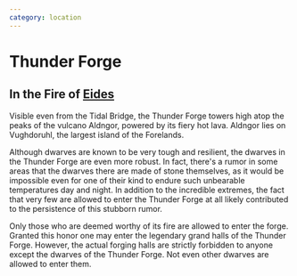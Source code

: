 ```yaml
---
category: location
---
```


# Thunder Forge

## In the Fire of [Eides](/wiki/geography/eides/Eides.md)

Visible even from the Tidal Bridge, the Thunder Forge towers high atop the peaks of the vulcano Aldngor, powered by its fiery hot lava. Aldngor lies on Vughdoruhl, the largest island of the Forelands.

Although dwarves are known to be very tough and resilient, the dwarves in the Thunder Forge are even more robust. In fact, there's a rumor in some areas that the dwarves there are made of stone themselves, as it would be impossible even for one of their kind to endure such unbearable temperatures day and night. In addition to the incredible extremes, the fact that very few are allowed to enter the Thunder Forge at all likely contributed to the persistence of this stubborn rumor.

Only those who are deemed worthy of its fire are allowed to enter the forge. Granted this honor one may enter the legendary grand halls of the Thunder Forge. However, the actual forging halls are strictly forbidden to anyone except the dwarves of the Thunder Forge. Not even other dwarves are allowed to enter them.